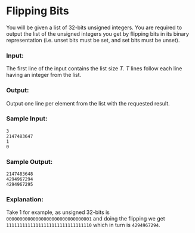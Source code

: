 Flipping Bits
=============

You will be given a list of 32-bits unsigned integers. You are required to output the list of the unsigned integers you get by flipping bits in its binary representation (i.e. unset bits must be set, and set bits must be unset).

### Input:

The first line of the input contains the list size *T*. *T* lines follow each line having an integer from the list.

### Output:

Output one line per element from the list with the requested result.

### Sample Input:

    3 
    2147483647
    1 
    0

### Sample Output:

    2147483648 
    4294967294 
    4294967295

### Explanation:

Take 1 for example, as unsigned 32-bits is `00000000000000000000000000000001` and doing the flipping we get `11111111111111111111111111111110` which in turn is `4294967294`.